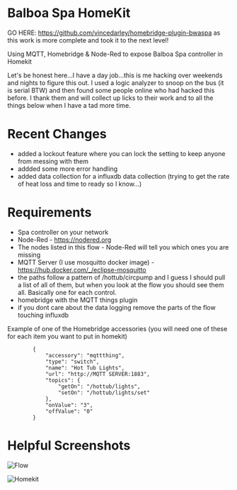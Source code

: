 # Balboa Spa HomeKit

GO HERE: https://github.com/vincedarley/homebridge-plugin-bwaspa as this work is more complete and took it to the next level!

 Using MQTT, Homebridge & Node-Red to expose Balboa Spa controller in Homekit
 
 Let's be honest here...I have a day job...this is me hacking over weekends and nights to figure this out. I used a logic analyzer to snoop on the bus (it is serial BTW) and then found some people online who had hacked this before. I thank them and will collect up licks to their work and to all the things below when I have a tad more time.
 
# Recent Changes
* added a lockout feature where you can lock the setting to keep anyone from messing with them
* addded some more error handling
* added data collection for a influxdb data collection (trying to get the rate of heat loss and time to ready so I know...)
 
# Requirements
* Spa controller on your network
* Node-Red - https://nodered.org
* The nodes listed in this flow - Node-Red will tell you which ones you are missing
* MQTT Server (I use mosquitto docker image) - https://hub.docker.com/_/eclipse-mosquitto
* the paths follow a pattern of /hottub/circpump and I guess I should pull a list of all of them, but when you look at the flow you should see them all. Basically one for each control.
* homebridge with the MQTT things plugin
* if you dont care about the data logging remove the parts of the flow touching influxdb

Example of one of the Homebridge accessories (you will need one of these for each item you want to put in homekit)
```
		{
            "accessory": "mqttthing",
            "type": "switch",
            "name": "Hot Tub Lights",
            "url": "http://MQTT SERVER:1883",
            "topics": {
                "getOn": "/hottub/lights",
                "setOn": "/hottub/lights/set"
            },
            "onValue": "3",
            "offValue": "0"
        }
```

# Helpful Screenshots

![Flow](https://github.com/ntableman/Balboa-Spa-HomeKit/blob/master/Node-Red%20Flow.png)

![Homekit](https://github.com/ntableman/Balboa-Spa-HomeKit/blob/master/Home%20Kit.png)
